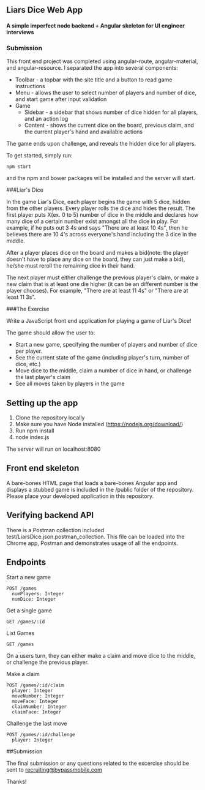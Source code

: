 ## Liars Dice Web App
#### A simple imperfect node backend + Angular skeleton for UI engineer interviews

### Submission
This front end project was completed using angular-route, angular-material, and angular-resource. I separated the app into several components:

* Toolbar - a topbar with the site title and a button to read game instructions
* Menu - allows the user to select number of players and number of dice, and start game after input validation
* Game
  * Sidebar - a sidebar that shows number of dice hidden for all players, and an action log
  * Content - shows the current dice on the board, previous claim, and the current player's hand and available actions

The game ends upon challenge, and reveals the hidden dice for all players.

To get started, simply run:
```
npm start
```
and the npm and bower packages will be installed and the server will start.

###Liar's Dice

In the game Liar's Dice, each player begins the game with 5 dice, hidden from the other players.  Every player rolls the dice and hides the result. The first player puts X(ex. 0 to 5) number of dice in the middle and declares how many dice of a certain number exist amongst all the dice in play. For example, if he puts out 3 4s and says "There are at least 10 4s", then he believes there are 10 4's across everyone's hand including the 3 dice in the middle.

After a player places dice on the board and makes a bid(note: the player doesn't have to place any dice on the board, they can just make a bid), he/she must reroll the remaining dice in their hand.

The next player must either challenge the previous player's claim, or make a new claim that is at least one die higher (it can be an different number is the player chooses). For example, "There are at least 11 4s" or "There are at least 11 3s".

###The Exercise

Write a JavaScript front end application for playing a game of Liar's Dice!

The game should allow the user to:

* Start a new game, specifying the number of players and number of dice per player.
* See the current state of the game (including player's turn, number of dice, etc.)
* Move dice to the middle, claim a number of dice in hand, or challenge the last player's claim
* See all moves taken by players in the game

## Setting up the app

1. Clone the repository locally
2. Make sure you have Node installed (https://nodejs.org/download/)
3. Run npm install
4. node index.js

The server will run on localhost:8080

## Front end skeleton

A bare-bones HTML page that loads a bare-bones Angular app and displays a stubbed game is included in the /public folder of the repository. Please place your developed application in this repository.

## Verifying backend API

There is a Postman collection included test/LiarsDice.json.postman_collection. This file can be loaded into the Chrome app, Postman and demonstrates usage of all the endpoints.

## Endpoints

Start a new game

```
POST /games
  numPlayers: Integer
  numDice: Integer
```

Get a single game

```
GET /games/:id
```

List Games

```
GET /games
```

On a users turn, they can either make a claim and move dice to the middle, or challenge the previous player.

Make a claim

```
POST /games/:id/claim
  player: Integer
  moveNumber: Integer
  moveFace: Integer
  claimNumber: Integer
  claimFace: Integer
```

Challenge the last move

```
POST /games/:id/challenge
  player: Integer
```

##Submission

The final submission or any questions related to the excercise should be sent to recruiting@bypassmobile.com

Thanks!
